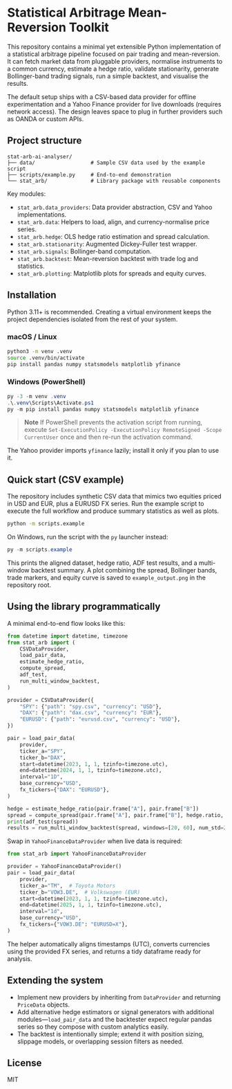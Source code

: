 # Statistical Arbitrage Mean-Reversion Toolkit

This repository contains a minimal yet extensible Python implementation of a
statistical arbitrage pipeline focused on pair trading and mean-reversion. It
can fetch market data from pluggable providers, normalise instruments to a
common currency, estimate a hedge ratio, validate stationarity, generate
Bollinger-band trading signals, run a simple backtest, and visualise the
results.

The default setup ships with a CSV-based data provider for offline
experimentation and a Yahoo Finance provider for live downloads (requires
network access). The design leaves space to plug in further providers such as
OANDA or custom APIs.

## Project structure

```
stat-arb-ai-analyser/
├── data/                  # Sample CSV data used by the example script
├── scripts/example.py     # End-to-end demonstration
└── stat_arb/              # Library package with reusable components
```

Key modules:

- `stat_arb.data_providers`: Data provider abstraction, CSV and Yahoo
  implementations.
- `stat_arb.data`: Helpers to load, align, and currency-normalise price series.
- `stat_arb.hedge`: OLS hedge ratio estimation and spread calculation.
- `stat_arb.stationarity`: Augmented Dickey-Fuller test wrapper.
- `stat_arb.signals`: Bollinger-band computation.
- `stat_arb.backtest`: Mean-reversion backtest with trade log and statistics.
- `stat_arb.plotting`: Matplotlib plots for spreads and equity curves.

## Installation

Python 3.11+ is recommended. Creating a virtual environment keeps the project
dependencies isolated from the rest of your system.

### macOS / Linux

```bash
python3 -m venv .venv
source .venv/bin/activate
pip install pandas numpy statsmodels matplotlib yfinance
```

### Windows (PowerShell)

```powershell
py -3 -m venv .venv
.\.venv\Scripts\Activate.ps1
py -m pip install pandas numpy statsmodels matplotlib yfinance
```

> **Note**
> If PowerShell prevents the activation script from running, execute
> `Set-ExecutionPolicy -ExecutionPolicy RemoteSigned -Scope CurrentUser` once
> and then re-run the activation command.

The Yahoo provider imports `yfinance` lazily; install it only if you plan to
use it.

## Quick start (CSV example)

The repository includes synthetic CSV data that mimics two equities priced in
USD and EUR, plus a EURUSD FX series. Run the example script to execute the
full workflow and produce summary statistics as well as plots.

```bash
python -m scripts.example
```

On Windows, run the script with the `py` launcher instead:

```powershell
py -m scripts.example
```

This prints the aligned dataset, hedge ratio, ADF test results, and a
multi-window backtest summary. A plot combining the spread, Bollinger bands,
trade markers, and equity curve is saved to
`example_output.png` in the repository root.

## Using the library programmatically

A minimal end-to-end flow looks like this:

```python
from datetime import datetime, timezone
from stat_arb import (
    CSVDataProvider,
    load_pair_data,
    estimate_hedge_ratio,
    compute_spread,
    adf_test,
    run_multi_window_backtest,
)

provider = CSVDataProvider({
    "SPY": {"path": "spy.csv", "currency": "USD"},
    "DAX": {"path": "dax.csv", "currency": "EUR"},
    "EURUSD": {"path": "eurusd.csv", "currency": "USD"},
})

pair = load_pair_data(
    provider,
    ticker_a="SPY",
    ticker_b="DAX",
    start=datetime(2023, 1, 1, tzinfo=timezone.utc),
    end=datetime(2024, 1, 1, tzinfo=timezone.utc),
    interval="1D",
    base_currency="USD",
    fx_tickers={"DAX": "EURUSD"},
)

hedge = estimate_hedge_ratio(pair.frame["A"], pair.frame["B"])
spread = compute_spread(pair.frame["A"], pair.frame["B"], hedge.ratio, hedge.intercept)
print(adf_test(spread))
results = run_multi_window_backtest(spread, windows=[20, 60], num_std=2.0, fee=0.5)
```

Swap in `YahooFinanceDataProvider` when live data is required:

```python
from stat_arb import YahooFinanceDataProvider

provider = YahooFinanceDataProvider()
pair = load_pair_data(
    provider,
    ticker_a="TM",  # Toyota Motors
    ticker_b="VOW3.DE",  # Volkswagen (EUR)
    start=datetime(2023, 1, 1, tzinfo=timezone.utc),
    end=datetime(2025, 1, 1, tzinfo=timezone.utc),
    interval="1d",
    base_currency="USD",
    fx_tickers={"VOW3.DE": "EURUSD=X"},
)
```

The helper automatically aligns timestamps (UTC), converts currencies using the
provided FX series, and returns a tidy dataframe ready for analysis.

## Extending the system

- Implement new providers by inheriting from `DataProvider` and returning
  `PriceData` objects.
- Add alternative hedge estimators or signal generators with additional
  modules—`load_pair_data` and the backtester expect regular pandas series so
  they compose with custom analytics easily.
- The backtest is intentionally simple; extend it with position sizing,
  slippage models, or overlapping session filters as needed.

## License

MIT
